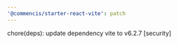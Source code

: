 ```yaml
---
'@commencis/starter-react-vite': patch
---
```


chore(deps): update dependency vite to v6.2.7 [security]
